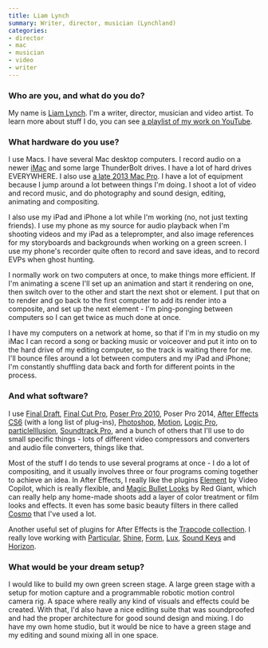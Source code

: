 ```yaml
---
title: Liam Lynch
summary: Writer, director, musician (Lynchland)
categories:
- director
- mac
- musician
- video
- writer
---
```


### Who are you, and what do you do?

My name is [Liam Lynch](http://www.lynchland.com/ "Liam's website."). I'm a writer, director, musician and video artist. To learn more about stuff I do, you can see [a playlist of my work on YouTube](https://www.youtube.com/playlist?list=PL56D4244586C3E273 "Some of Liam's videos, on YouTube.").

### What hardware do you use?

I use Macs. I have several Mac desktop computers. I record audio on a newer [iMac][] and some large ThunderBolt drives. I have a lot of hard drives EVERYWHERE. I also use [a late 2013 Mac Pro][mac-pro]. I have a lot of equipment because I jump around a lot between things I'm doing. I shoot a lot of video and record music, and do photography and sound design, editing, animating and compositing.

I also use my iPad and iPhone a lot while I'm working (no, not just texting friends). I use my phone as my source for audio playback when I'm shooting videos and my iPad as a teleprompter, and also image references for my storyboards and backgrounds when working on a green screen. I use my phone's recorder quite often to record and save ideas, and to record EVPs when ghost hunting.

I normally work on two computers at once, to make things more efficient. If I'm animating a scene I'll set up an animation and start it rendering on one, then switch over to the other and start the next shot or element. I put that on to render and go back to the first computer to add its render into a composite, and set up the next element - I'm ping-ponging between computers so I can get twice as much done at once.

I have my computers on a network at home, so that if I'm in my studio on my iMac I can record a song or backing music or voiceover and put it into on to the hard drive of my editing computer, so the track is waiting there for me. I'll bounce files around a lot between computers and my iPad and iPhone; I'm constantly shuffling data back and forth for different points in the process.

### And what software?

I use [Final Draft][final-draft], [Final Cut Pro][final-cut-pro], [Poser Pro 2010][poser-pro], Poser Pro 2014, [After Effects CS6][after-effects] (with a long list of plug-ins), [Photoshop][], [Motion][], [Logic Pro][logic-pro], [particleIllusion][], [Soundtrack Pro][soundtrack-pro], and a bunch of others that I'll use to do small specific things - lots of different video compressors and converters and audio file converters, things like that.

Most of the stuff I do tends to use several programs at once - I do a lot of compositing, and it usually involves three or four programs coming together to achieve an idea. In After Effects, I really like the plugins [Element][element.2] by Video Copilot, which is really flexible, and [Magic Bullet Looks][magic-bullet-looks] by Red Giant, which can really help any home-made shoots add a layer of color treatment or film looks and effects. It even has some basic beauty filters in there called [Cosmo][] that I've used a lot.

Another useful set of plugins for After Effects is the [Trapcode collection][trapcode]. I really love working with [Particular][trapcode-particular], [Shine][trapcode-shine], [Form][trapcode-form], [Lux][trapcode-lux], [Sound Keys][trapcode-sound-keys] and [Horizon][trapcode-horizon].

### What would be your dream setup?

I would like to build my own green screen stage. A large green stage with a setup for motion capture and a programmable robotic motion control camera rig. A space where really any kind of visuals and effects could be created. With that, I'd also have a nice editing suite that was soundproofed and had the proper architecture for good sound design and mixing. I do have my own home studio, but it would be nice to have a green stage and my editing and sound mixing all in one space.

[imac]: https://www.apple.com/imac/ "An all-in-one computer."
[mac-pro]: https://www.apple.com/mac-pro/ "The Intel-based Mac tower computer."
[after-effects]: https://www.adobe.com/products/aftereffects.html "Motion graphics and video editing software."
[cosmo]: https://www.redgiant.com/products/magic-bullet-cosmo/ "A skin tone and blemish plugin for After Effects."
[element.2]: https://www.videocopilot.net/products/element2/ "A 3D rendering engine for After Effects."
[final-cut-pro]: https://en.wikipedia.org/wiki/Final_Cut_Pro "A nonlinear video editor."
[final-draft]: http://store.finaldraft.com/final-draft-10.html "Popular screenwriting software."
[logic-pro]: https://www.apple.com/logic-pro/ "A professional audio application for the Mac."
[magic-bullet-looks]: https://www.redgiant.com/products/magic-bullet-looks/ "A colour and light plugin for After Effects."
[motion]: https://www.apple.com/final-cut-pro/motion/ "A 3D motion graphics suite."
[particleillusion]: https://en.wikipedia.org/wiki/ParticleIllusion "Particle-based visual effects rendering software."
[photoshop]: https://www.adobe.com/products/photoshop.html "A bitmap image editor."
[poser-pro]: http://my.smithmicro.com/poser-pro-11.html "3D character rendering software."
[soundtrack-pro]: https://en.wikipedia.org/wiki/Soundtrack_Pro "A Mac audio editor tailored for movies."
[trapcode-form]: https://www.redgiant.com/products/trapcode-form/ "A plugin for After Effects."
[trapcode-horizon]: https://www.redgiant.com/products/trapcode-horizon/ "A sky generating plugin for After Effects."
[trapcode-lux]: https://www.redgiant.com/products/trapcode-lux/ "A lighting plugin for After Effects."
[trapcode-particular]: https://www.redgiant.com/products/trapcode-particular/ "A particle generation plugin for After Effects."
[trapcode-shine]: https://www.redgiant.com/products/trapcode-shine/ "A light ray plugin for After Effects."
[trapcode-sound-keys]: https://www.redgiant.com/products/trapcode-sound-keys/ "An audio synchronising plugin for After Effects."
[trapcode]: https://www.redgiant.com/products/trapcode-suite/ "A suite of plugins for After Effects."
